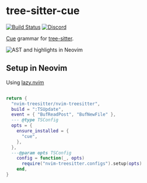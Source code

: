 # tree-sitter-cue

[![Build Status](https://github.com/eonpatapon/tree-sitter-cue/actions/workflows/ci.yml/badge.svg)](https://github.com/eonpatapon/tree-sitter-cue/actions/workflows/ci.yml)
[![Discord](https://img.shields.io/discord/1063097320771698699?logo=discord)](https://discord.gg/w7nTvsVJhm)

[Cue][] grammar for [tree-sitter][].

![AST and highlights in Neovim](./neovim-ts.png)

## Setup in Neovim

Using [lazy.nvim](https://github.com/folke/lazy.nvim)

```lua

return {
  "nvim-treesitter/nvim-treesitter",
  build = ":TSUpdate",
  event = { "BufReadPost", "BufNewFile" },
  --- @type TSConfig
  opts = {
    ensure_installed = {
      "cue",
    },
  },
  ---@param opts TSConfig
    config = function(_, opts)
      require("nvim-treesitter.configs").setup(opts)
    end,
}
```

[tree-sitter]: https://github.com/tree-sitter/tree-sitter
[cue]: https://github.com/cue-lang/cue
